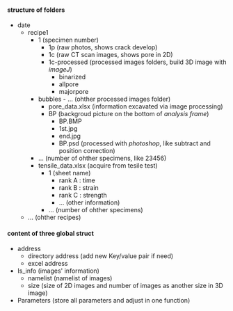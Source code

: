 #### structure of folders
- date
    - recipe1
        - 1 (specimen number)
            - 1p (raw photos, shows crack develop)
            - 1c (raw CT scan images, shows pore in 2D)
            - 1c-processed (processed images folders, build 3D image with *imageJ*)
                - binarized
                - allpore
                - majorpore
		- bubbles
                - ... (ohther processed images folder)
            - pore_data.xlsx (information excavated via image processing)
            - BP (backgroud picture on the bottom of *analysis frame*)
                - BP.BMP
                - 1st.jpg
                - end.jpg
                - BP.psd (processed with *photoshop*, like subtract and position correction)
        - ... (number of ohther specimens, like 23456)
        - tensile_data.xlsx (acquire from tesile test)
            - 1 (sheet name) 
                - rank A : time
                - rank B : strain
                - rank C : strength
                - ... (other information)
            - ... (number of ohther specimens)
    - ... (ohther recipes)

#### content of three global struct
- address
    - directory address (add new Key/value pair if need)
    - excel address
- Is_info (images' information)
    - namelist (namelist of images)
    - size (size of 2D images and number of images as another size in 3D image)
- Parameters (store all parameters and adjust in one function)
